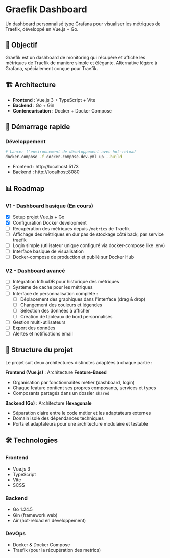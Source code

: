 # Graefik Dashboard

Un dashboard personnalisé type Grafana pour visualiser les métriques de Traefik, développé en Vue.js + Go.

## 🎯 Objectif

Graefik est un dashboard de monitoring qui récupère et affiche les métriques de Traefik de manière simple et élégante. Alternative légère à Grafana, spécialement conçue pour Traefik.

## 🏗️ Architecture

- **Frontend** : Vue.js 3 + TypeScript + Vite
- **Backend** : Go + Gin
- **Conteneurisation** : Docker + Docker Compose

## 🚀 Démarrage rapide

### Développement

```bash
# Lancer l'environnement de développement avec hot-reload
docker-compose -f docker-compose-dev.yml up --build
```

- Frontend : http://localhost:5173
- Backend : http://localhost:8080

## 📊 Roadmap

### V1 - Dashboard basique (En cours)

- [x] Setup projet Vue.js + Go
- [x] Configuration Docker development
- [ ] Récupération des métriques depuis `/metrics` de Traefik
- [ ] Affichage des métriques en dur pas de stockage côté back, par service traefik
- [ ] Login simple (utilisateur unique configuré via docker-compose like .env)
- [ ] Interface basique de visualisation
- [ ] Docker-compose de production et publié sur Docker Hub

### V2 - Dashboard avancé

- [ ] Intégration InfluxDB pour historique des métriques
- [ ] Système de cache pour les métriques
- [ ] Interface de personnalisation complète :
  - [ ] Déplacement des graphiques dans l'interface (drag & drop)
  - [ ] Changement des couleurs et légendes
  - [ ] Sélection des données à afficher
  - [ ] Création de tableaux de bord personnalisés
- [ ] Gestion multi-utilisateurs
- [ ] Export des données
- [ ] Alertes et notifications email

## 🔧 Structure du projet

Le projet suit deux architectures distinctes adaptées à chaque partie :

**Frontend (Vue.js)** : Architecture **Feature-Based**

- Organisation par fonctionnalités métier (dashboard, login)
- Chaque feature contient ses propres composants, services et types
- Composants partagés dans un dossier `shared`

**Backend (Go)** : Architecture **Hexagonale**

- Séparation claire entre le code métier et les adaptateurs externes
- Domain isolé des dépendances techniques
- Ports et adaptateurs pour une architecture modulaire et testable

## 🛠️ Technologies

### Frontend

- Vue.js 3
- TypeScript
- Vite
- SCSS

### Backend

- Go 1.24.5
- Gin (framework web)
- Air (hot-reload en développement)

### DevOps

- Docker & Docker Compose
- Traefik (pour la récupération des metrics)
